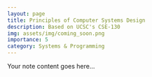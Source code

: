 ```yaml
---  
layout: page  
title: Principles of Computer Systems Design  
description: Based on UCSC's CSE-130    
img: assets/img/coming_soon.png
importance: 5  
category: Systems & Programming  
---  
```

  
Your note content goes here...

